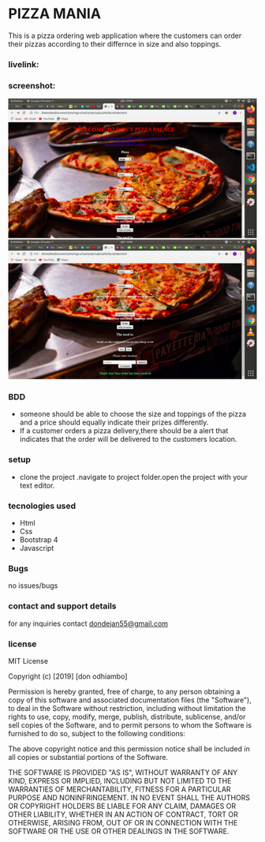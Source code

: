 # PIZZA MANIA
This is a pizza ordering web application where the customers can order their pizzas according to their differnce in size and also toppings.
### livelink:
### screenshot:
<img src="images/don1.png">
<img src="images/don2.png">

### BDD
- someone should be able to choose the size and toppings of the pizza and a price should equally
indicate their prizes differently.
- If a customer orders a pizza delivery,there should be a alert that indicates that the order will be delivered to the customers location.

### setup
- clone the project .navigate to project folder.open the project with your text editor.
### tecnologies used
- Html
- Css
- Bootstrap 4
- Javascript
### Bugs
no issues/bugs
### contact and support details
for any inquiries contact dondejan55@gmail.com
### license
MIT License

Copyright (c) [2019] [don odhiambo]

Permission is hereby granted, free of charge, to any person obtaining a copy
of this software and associated documentation files (the "Software"), to deal
in the Software without restriction, including without limitation the rights
to use, copy, modify, merge, publish, distribute, sublicense, and/or sell
copies of the Software, and to permit persons to whom the Software is
furnished to do so, subject to the following conditions:

The above copyright notice and this permission notice shall be included in all
copies or substantial portions of the Software.

THE SOFTWARE IS PROVIDED "AS IS", WITHOUT WARRANTY OF ANY KIND, EXPRESS OR
IMPLIED, INCLUDING BUT NOT LIMITED TO THE WARRANTIES OF MERCHANTABILITY,
FITNESS FOR A PARTICULAR PURPOSE AND NONINFRINGEMENT. IN NO EVENT SHALL THE
AUTHORS OR COPYRIGHT HOLDERS BE LIABLE FOR ANY CLAIM, DAMAGES OR OTHER
LIABILITY, WHETHER IN AN ACTION OF CONTRACT, TORT OR OTHERWISE, ARISING FROM,
OUT OF OR IN CONNECTION WITH THE SOFTWARE OR THE USE OR OTHER DEALINGS IN THE
SOFTWARE.